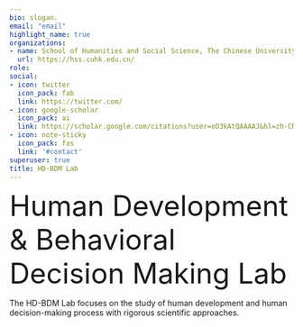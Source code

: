 ```yaml
---
bio: slogan.
email: "email"
highlight_name: true
organizations:
- name: School of Humanities and Social Science, The Chinese University of Hong Kong, Shenzhen
  url: https://hss.cuhk.edu.cn/
role: 
social:
- icon: twitter
  icon_pack: fab
  link: https://twitter.com/
- icon: google-scholar
  icon_pack: ai
  link: https://scholar.google.com/citations?user=oO3kAtQAAAAJ&hl=zh-CN
- icon: note-sticky
  icon_pack: fas
  link: '#contact'
superuser: true
title: HD-BDM Lab
---
```


<span style="font-size: 50px;">Human Development & Behavioral Decision Making Lab</span>

The HD-BDM Lab focuses on the study of human development and human decision-making process with rigorous scientific approaches.

